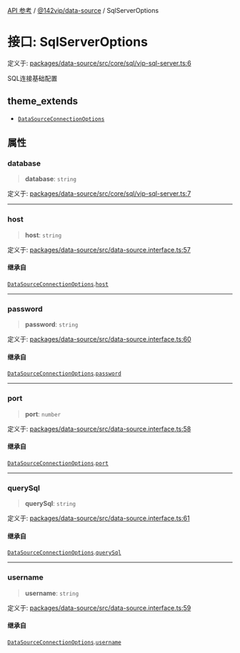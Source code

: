 [API 参考](../wiki/Home) / [@142vip/data-source](../wiki/@142vip.data-source) / SqlServerOptions

# 接口: SqlServerOptions

定义于: [packages/data-source/src/core/sql/vip-sql-server.ts:6](https://github.com/142vip/core-x/blob/567cadf3a9f5104aada595325cfb94d08a88f92f/packages/data-source/src/core/sql/vip-sql-server.ts#L6)

SQL连接基础配置

## theme_extends

- [`DataSourceConnectionOptions`](../wiki/@142vip.data-source.%E6%8E%A5%E5%8F%A3.DataSourceConnectionOptions)

## 属性

### database

> **database**: `string`

定义于: [packages/data-source/src/core/sql/vip-sql-server.ts:7](https://github.com/142vip/core-x/blob/567cadf3a9f5104aada595325cfb94d08a88f92f/packages/data-source/src/core/sql/vip-sql-server.ts#L7)

***

### host

> **host**: `string`

定义于: [packages/data-source/src/data-source.interface.ts:57](https://github.com/142vip/core-x/blob/567cadf3a9f5104aada595325cfb94d08a88f92f/packages/data-source/src/data-source.interface.ts#L57)

#### 继承自

[`DataSourceConnectionOptions`](../wiki/@142vip.data-source.%E6%8E%A5%E5%8F%A3.DataSourceConnectionOptions).[`host`](../wiki/@142vip.data-source.%E6%8E%A5%E5%8F%A3.DataSourceConnectionOptions#host)

***

### password

> **password**: `string`

定义于: [packages/data-source/src/data-source.interface.ts:60](https://github.com/142vip/core-x/blob/567cadf3a9f5104aada595325cfb94d08a88f92f/packages/data-source/src/data-source.interface.ts#L60)

#### 继承自

[`DataSourceConnectionOptions`](../wiki/@142vip.data-source.%E6%8E%A5%E5%8F%A3.DataSourceConnectionOptions).[`password`](../wiki/@142vip.data-source.%E6%8E%A5%E5%8F%A3.DataSourceConnectionOptions#password)

***

### port

> **port**: `number`

定义于: [packages/data-source/src/data-source.interface.ts:58](https://github.com/142vip/core-x/blob/567cadf3a9f5104aada595325cfb94d08a88f92f/packages/data-source/src/data-source.interface.ts#L58)

#### 继承自

[`DataSourceConnectionOptions`](../wiki/@142vip.data-source.%E6%8E%A5%E5%8F%A3.DataSourceConnectionOptions).[`port`](../wiki/@142vip.data-source.%E6%8E%A5%E5%8F%A3.DataSourceConnectionOptions#port)

***

### querySql

> **querySql**: `string`

定义于: [packages/data-source/src/data-source.interface.ts:61](https://github.com/142vip/core-x/blob/567cadf3a9f5104aada595325cfb94d08a88f92f/packages/data-source/src/data-source.interface.ts#L61)

#### 继承自

[`DataSourceConnectionOptions`](../wiki/@142vip.data-source.%E6%8E%A5%E5%8F%A3.DataSourceConnectionOptions).[`querySql`](../wiki/@142vip.data-source.%E6%8E%A5%E5%8F%A3.DataSourceConnectionOptions#querysql)

***

### username

> **username**: `string`

定义于: [packages/data-source/src/data-source.interface.ts:59](https://github.com/142vip/core-x/blob/567cadf3a9f5104aada595325cfb94d08a88f92f/packages/data-source/src/data-source.interface.ts#L59)

#### 继承自

[`DataSourceConnectionOptions`](../wiki/@142vip.data-source.%E6%8E%A5%E5%8F%A3.DataSourceConnectionOptions).[`username`](../wiki/@142vip.data-source.%E6%8E%A5%E5%8F%A3.DataSourceConnectionOptions#username)
